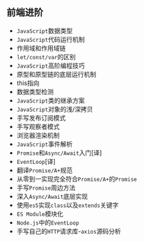 ## 前端进阶
* `JavaScript`数据类型
* `JavaScript`代码运行机制
* 作用域和作用域链
* `let/const/var`的区别
* `JavaScript`高阶编程技巧
* 原型和原型链的底层运行机制
* this指向
* 数据类型检测
* `JavaScript`类的继承方案
* `JavaScript`对象的浅/深拷贝
* 手写发布订阅模式
* 手写观察者模式
* 浏览器渲染机制
* `JavaScript`事件解析
* `Promise`和`Async/Await`入门[译]
* `EventLoop`[译]
* 翻译`Promise/A+`规范
* 从零到一实现完全符合`Promise/A+`的`Promise`
* 手写`Promise`周边方法
* 深入`Async/Await`底层实现
* 使用`es5`实现`class`以及`extends`关键字
* `ES Module`模块化
* `Node.js`中的`EventLoop`
* 手写自己的`HTTP`请求库-`axios`源码分析



